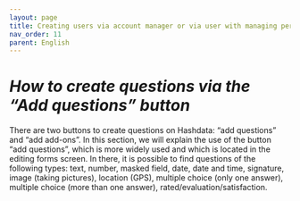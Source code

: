 ```yaml
---
layout: page
title: Creating users via account manager or via user with managing permissions
nav_order: 11
parent: English
---
```

# <i>How to create questions via the “Add questions” button</i>
There are two buttons to create questions on Hashdata: “add questions” and “add add-ons”. In this section, we will explain the use of the button “add questions”, which is more widely used and which is located in the editing forms screen. In there, it is possible to find questions of the following types: text, number, masked field, date, date and time, signature, image (taking pictures), location (GPS), multiple choice (only one answer), multiple choice (more than one answer), rated/evaluation/satisfaction.

